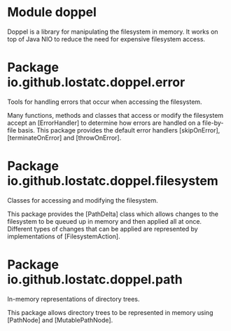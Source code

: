 # Module doppel

Doppel is a library for manipulating the filesystem in memory. It works on top of Java NIO to reduce the need for
expensive filesystem access.

# Package io.github.lostatc.doppel.error

Tools for handling errors that occur when accessing the filesystem.

Many functions, methods and classes that access or modify the filesystem accept an [ErrorHandler] to determine how
errors are handled on a file-by-file basis. This package provides the default error handlers [skipOnError],
[terminateOnError] and [throwOnError].

# Package io.github.lostatc.doppel.filesystem

Classes for accessing and modifying the filesystem.

This package provides the [PathDelta] class which allows changes to the filesystem to be queued up in memory and then
applied all at once. Different types of changes that can be applied are represented by implementations of
[FilesystemAction].

# Package io.github.lostatc.doppel.path

In-memory representations of directory trees.

This package allows directory trees to be represented in memory using [PathNode] and [MutablePathNode].
